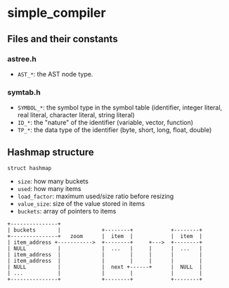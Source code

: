 # simple_compiler

## Files and their constants

### astree.h

- `AST_*`: the AST node type.

### symtab.h

- `SYMBOL_*`: the symbol type in the symbol table (identifier, integer literal, real literal, character literal, string literal)
- `ID_*`: the "nature" of the identifier (variable, vector, function)
- `TP_*`: the data type of the identifier (byte, short, long, float, double)

## Hashmap structure

`struct hashmap`
-    `size`: how many buckets
-    `used`: how many items
-    `load_factor`: maximum used/size ratio before resizing
-    `value_size`: size of the value stored in items
-    `buckets`: array of pointers to items

```
+---------------+
| buckets       |             +--------+            +--------+
+---------------+   zoom      |  item  |            |  item  |
| item_address +----------->  +--------+     +--->  +--------+
| NULL          |             |  ...   |     |      |  ...   |
| item_address  |             |        |     |      |        |
| item_address  |             |        |     |      |        |
| NULL          |             |  next +------+      |  NULL  |
| ...           |             |        |            |        |
+---------------+             +--------+            +--------+
```
